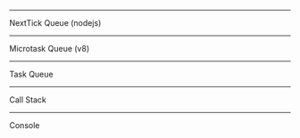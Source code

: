 


---------------
NextTick Queue (nodejs)


---------------
Microtask Queue (v8)


---------------
Task Queue


----------
Call Stack


----------
Console
